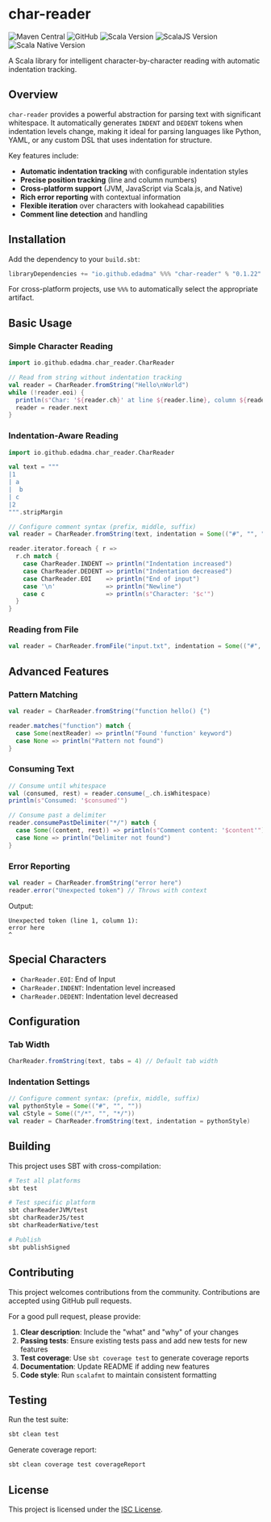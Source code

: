 # char-reader

![Maven Central](https://img.shields.io/maven-central/v/io.github.edadma/char-reader_3)
![GitHub](https://img.shields.io/github/license/edadma/char-reader)
![Scala Version](https://img.shields.io/badge/Scala-3.7.2-blue.svg)
![ScalaJS Version](https://img.shields.io/badge/Scala.js-1.19.0-blue.svg)
![Scala Native Version](https://img.shields.io/badge/Scala_Native-0.5.8-blue.svg)

A Scala library for intelligent character-by-character reading with automatic indentation tracking.

## Overview

`char-reader` provides a powerful abstraction for parsing text with significant whitespace. It automatically generates `INDENT` and `DEDENT` tokens when indentation levels change, making it ideal for parsing languages like Python, YAML, or any custom DSL that uses indentation for structure.

Key features include:
- **Automatic indentation tracking** with configurable indentation styles
- **Precise position tracking** (line and column numbers)
- **Cross-platform support** (JVM, JavaScript via Scala.js, and Native)
- **Rich error reporting** with contextual information
- **Flexible iteration** over characters with lookahead capabilities
- **Comment line detection** and handling

## Installation

Add the dependency to your `build.sbt`:

```scala
libraryDependencies += "io.github.edadma" %%% "char-reader" % "0.1.22"
```

For cross-platform projects, use `%%%` to automatically select the appropriate artifact.

## Basic Usage

### Simple Character Reading

```scala
import io.github.edadma.char_reader.CharReader

// Read from string without indentation tracking
val reader = CharReader.fromString("Hello\nWorld")
while (!reader.eoi) {
  println(s"Char: '${reader.ch}' at line ${reader.line}, column ${reader.col}")
  reader = reader.next
}
```

### Indentation-Aware Reading

```scala
import io.github.edadma.char_reader.CharReader

val text = """
|1
| a
|  b
| c
|2
""".stripMargin

// Configure comment syntax (prefix, middle, suffix)
val reader = CharReader.fromString(text, indentation = Some(("#", "", "")))

reader.iterator.foreach { r =>
  r.ch match {
    case CharReader.INDENT => println("Indentation increased")
    case CharReader.DEDENT => println("Indentation decreased")
    case CharReader.EOI    => println("End of input")
    case '\n'              => println("Newline")
    case c                 => println(s"Character: '$c'")
  }
}
```

### Reading from File

```scala
val reader = CharReader.fromFile("input.txt", indentation = Some(("#", "", "")))
```

## Advanced Features

### Pattern Matching

```scala
val reader = CharReader.fromString("function hello() {")

reader.matches("function") match {
  case Some(nextReader) => println("Found 'function' keyword")
  case None => println("Pattern not found")
}
```

### Consuming Text

```scala
// Consume until whitespace
val (consumed, rest) = reader.consume(_.ch.isWhitespace)
println(s"Consumed: '$consumed'")

// Consume past a delimiter
reader.consumePastDelimiter("*/") match {
  case Some((content, rest)) => println(s"Comment content: '$content'")
  case None => println("Delimiter not found")
}
```

### Error Reporting

```scala
val reader = CharReader.fromString("error here")
reader.error("Unexpected token") // Throws with context
```

Output:
```
Unexpected token (line 1, column 1):
error here
^
```

## Special Characters

- `CharReader.EOI`: End of Input
- `CharReader.INDENT`: Indentation level increased
- `CharReader.DEDENT`: Indentation level decreased

## Configuration

### Tab Width

```scala
CharReader.fromString(text, tabs = 4) // Default tab width
```

### Indentation Settings

```scala
// Configure comment syntax: (prefix, middle, suffix)
val pythonStyle = Some(("#", "", ""))
val cStyle = Some(("/*", "", "*/"))
val reader = CharReader.fromString(text, indentation = pythonStyle)
```

## Building

This project uses SBT with cross-compilation:

```bash
# Test all platforms
sbt test

# Test specific platform
sbt charReaderJVM/test
sbt charReaderJS/test
sbt charReaderNative/test

# Publish
sbt publishSigned
```

## Contributing

This project welcomes contributions from the community. Contributions are accepted using GitHub pull requests.

For a good pull request, please provide:

1. **Clear description**: Include the "what" and "why" of your changes
2. **Passing tests**: Ensure existing tests pass and add new tests for new features
3. **Test coverage**: Use `sbt coverage test` to generate coverage reports
4. **Documentation**: Update README if adding new features
5. **Code style**: Run `scalafmt` to maintain consistent formatting

## Testing

Run the test suite:

```bash
sbt clean test
```

Generate coverage report:

```bash
sbt clean coverage test coverageReport
```

## License

This project is licensed under the [ISC License](https://opensource.org/licenses/ISC).
